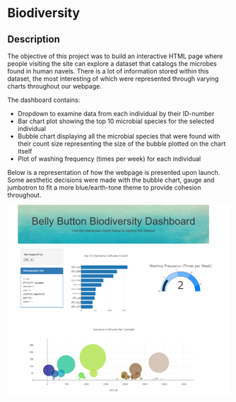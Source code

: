 # Biodiversity

## Description
The objective of this project was to build an interactive HTML page where people visiting the site can explore a dataset that catalogs the microbes found in human navels. There is a lot of information stored within this dataset, the most interesting of which were represented through varying charts throughout our webpage.

The dashboard contains:
- Dropdown to examine data from each individual by their ID-number
- Bar chart plot showing the top 10 microbial species for the selected individual
- Bubble chart displaying all the microbial species that were found with their count size representing the size of the bubble plotted on the chart itself
- Plot of washing frequency (times per week) for each individual

Below is a representation of how the webpage is presented upon launch. Some aesthetic decisions were made with the bubble chart, gauge and jumbotron to fit a more blue/earth-tone theme to provide cohesion throughout. 

![html_preview](https://github.com/brand0j/Biodiversity/blob/main/resources/html_preview.PNG)
